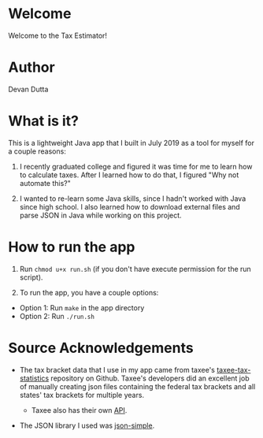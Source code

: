 # Welcome

Welcome to the Tax Estimator!

# Author
Devan Dutta

# What is it?

This is a lightweight Java app that I built in July 2019 as a tool for myself
for a couple reasons:
1. I recently graduated college and figured it was time for me to learn how to calculate taxes. After I learned how to do that, I figured "Why not automate this?"

2. I wanted to re-learn some Java skills, since I hadn't worked with Java since
high school. I also learned how to download external files and parse JSON in
Java while working on this project.

# How to run the app
1. Run `chmod u+x run.sh` (if you don't have execute permission for the run script).

2. To run the app, you have a couple options:
  * Option 1: Run `make` in the app directory
  * Option 2: Run `./run.sh`

# Source Acknowledgements
* The tax bracket data that I use in my app came from taxee's
[taxee-tax-statistics](https://github.com/taxee/taxee-tax-statistics "Tax Statistics") repository on Github. Taxee's developers did an excellent job of
manually creating json files containing the federal tax brackets and all
states' tax brackets for multiple years.
  * Taxee also has their own [API](https://taxee.io).

* The JSON library I used was [json-simple](https://github.com/fangyidong/json-simple).
